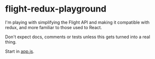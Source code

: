 # flight-redux-playground

I'm playing with simplifying the Flight API and making it compatible with redux, and more familiar to those used to React.

Don't expect docs, comments or tests unless this gets turned into a real thing.

Start in [app.js](app.js).
